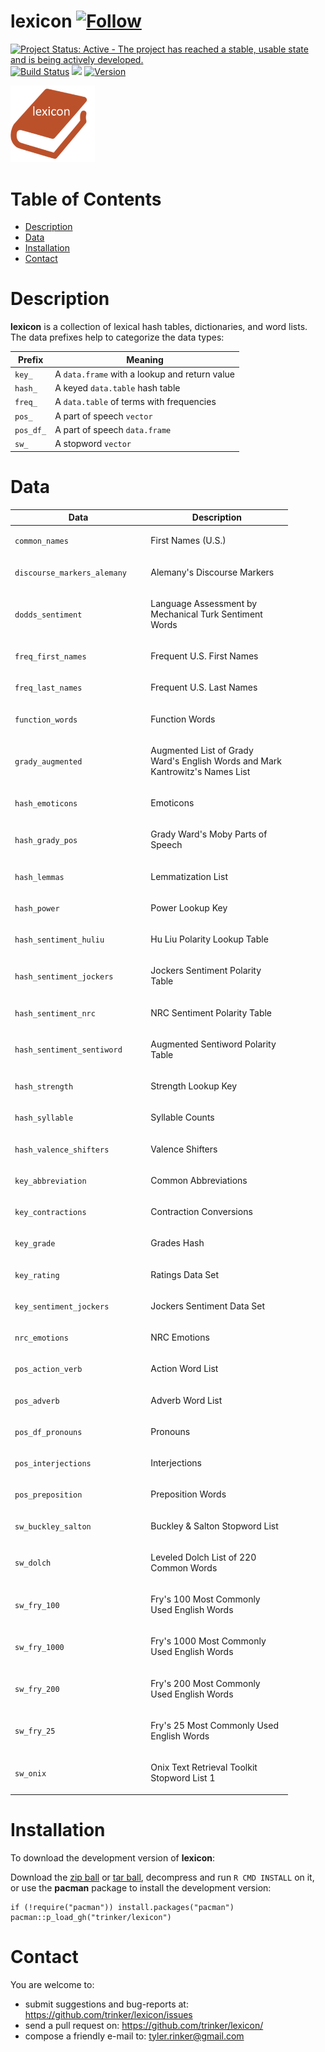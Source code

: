 lexicon   [![Follow](https://img.shields.io/twitter/follow/tylerrinker.svg?style=social)](https://twitter.com/intent/follow?screen_name=tylerrinker)
============


[![Project Status: Active - The project has reached a stable, usable
state and is being actively
developed.](http://www.repostatus.org/badges/0.1.0/active.svg)](http://www.repostatus.org/#active)
[![Build
Status](https://travis-ci.org/trinker/lexicon.svg?branch=master)](https://travis-ci.org/trinker/lexicon)
[![](http://cranlogs.r-pkg.org/badges/lexicon)](https://cran.r-project.org/package=lexicon)
<a href="https://img.shields.io/badge/Version-0.3.0-orange.svg"><img src="https://img.shields.io/badge/Version-0.3.0-orange.svg" alt="Version"/></a>
</p>
<img src="inst/lexicon_logo/r_lexicon.png" width="135" alt="lexicon Logo">


Table of Contents
============

-   [Description](#description)
-   [Data](#data)
-   [Installation](#installation)
-   [Contact](#contact)

Description
============


**lexicon** is a collection of lexical hash tables, dictionaries, and
word lists. The data prefixes help to categorize the data types:

<table>
<thead>
<tr class="header">
<th>Prefix</th>
<th>Meaning</th>
</tr>
</thead>
<tbody>
<tr class="odd">
<td><code>key_</code></td>
<td>A <code>data.frame</code> with a lookup and return value</td>
</tr>
<tr class="even">
<td><code>hash_</code></td>
<td>A keyed <code>data.table</code> hash table</td>
</tr>
<tr class="odd">
<td><code>freq_</code></td>
<td>A <code>data.table</code> of terms with frequencies</td>
</tr>
<tr class="even">
<td><code>pos_</code></td>
<td>A part of speech <code>vector</code></td>
</tr>
<tr class="odd">
<td><code>pos_df_</code></td>
<td>A part of speech <code>data.frame</code></td>
</tr>
<tr class="even">
<td><code>sw_</code></td>
<td>A stopword <code>vector</code></td>
</tr>
</tbody>
</table>

Data
====

<table style="width:88%;">
<colgroup>
<col width="41%" />
<col width="45%" />
</colgroup>
<thead>
<tr class="header">
<th>Data</th>
<th>Description</th>
</tr>
</thead>
<tbody>
<tr class="odd">
<td><p><code>common_names</code></p></td>
<td><p>First Names (U.S.)</p></td>
</tr>
<tr class="even">
<td><p><code>discourse_markers_alemany</code></p></td>
<td><p>Alemany's Discourse Markers</p></td>
</tr>
<tr class="odd">
<td><p><code>dodds_sentiment</code></p></td>
<td><p>Language Assessment by Mechanical Turk Sentiment Words</p></td>
</tr>
<tr class="even">
<td><p><code>freq_first_names</code></p></td>
<td><p>Frequent U.S. First Names</p></td>
</tr>
<tr class="odd">
<td><p><code>freq_last_names</code></p></td>
<td><p>Frequent U.S. Last Names</p></td>
</tr>
<tr class="even">
<td><p><code>function_words</code></p></td>
<td><p>Function Words</p></td>
</tr>
<tr class="odd">
<td><p><code>grady_augmented</code></p></td>
<td><p>Augmented List of Grady Ward's English Words and Mark Kantrowitz's Names List</p></td>
</tr>
<tr class="even">
<td><p><code>hash_emoticons</code></p></td>
<td><p>Emoticons</p></td>
</tr>
<tr class="odd">
<td><p><code>hash_grady_pos</code></p></td>
<td><p>Grady Ward's Moby Parts of Speech</p></td>
</tr>
<tr class="even">
<td><p><code>hash_lemmas</code></p></td>
<td><p>Lemmatization List</p></td>
</tr>
<tr class="odd">
<td><p><code>hash_power</code></p></td>
<td><p>Power Lookup Key</p></td>
</tr>
<tr class="even">
<td><p><code>hash_sentiment_huliu</code></p></td>
<td><p>Hu Liu Polarity Lookup Table</p></td>
</tr>
<tr class="odd">
<td><p><code>hash_sentiment_jockers</code></p></td>
<td><p>Jockers Sentiment Polarity Table</p></td>
</tr>
<tr class="even">
<td><p><code>hash_sentiment_nrc</code></p></td>
<td><p>NRC Sentiment Polarity Table</p></td>
</tr>
<tr class="odd">
<td><p><code>hash_sentiment_sentiword</code></p></td>
<td><p>Augmented Sentiword Polarity Table</p></td>
</tr>
<tr class="even">
<td><p><code>hash_strength</code></p></td>
<td><p>Strength Lookup Key</p></td>
</tr>
<tr class="odd">
<td><p><code>hash_syllable</code></p></td>
<td><p>Syllable Counts</p></td>
</tr>
<tr class="even">
<td><p><code>hash_valence_shifters</code></p></td>
<td><p>Valence Shifters</p></td>
</tr>
<tr class="odd">
<td><p><code>key_abbreviation</code></p></td>
<td><p>Common Abbreviations</p></td>
</tr>
<tr class="even">
<td><p><code>key_contractions</code></p></td>
<td><p>Contraction Conversions</p></td>
</tr>
<tr class="odd">
<td><p><code>key_grade</code></p></td>
<td><p>Grades Hash</p></td>
</tr>
<tr class="even">
<td><p><code>key_rating</code></p></td>
<td><p>Ratings Data Set</p></td>
</tr>
<tr class="odd">
<td><p><code>key_sentiment_jockers</code></p></td>
<td><p>Jockers Sentiment Data Set</p></td>
</tr>
<tr class="even">
<td><p><code>nrc_emotions</code></p></td>
<td><p>NRC Emotions</p></td>
</tr>
<tr class="odd">
<td><p><code>pos_action_verb</code></p></td>
<td><p>Action Word List</p></td>
</tr>
<tr class="even">
<td><p><code>pos_adverb</code></p></td>
<td><p>Adverb Word List</p></td>
</tr>
<tr class="odd">
<td><p><code>pos_df_pronouns</code></p></td>
<td><p>Pronouns</p></td>
</tr>
<tr class="even">
<td><p><code>pos_interjections</code></p></td>
<td><p>Interjections</p></td>
</tr>
<tr class="odd">
<td><p><code>pos_preposition</code></p></td>
<td><p>Preposition Words</p></td>
</tr>
<tr class="even">
<td><p><code>sw_buckley_salton</code></p></td>
<td><p>Buckley &amp; Salton Stopword List</p></td>
</tr>
<tr class="odd">
<td><p><code>sw_dolch</code></p></td>
<td><p>Leveled Dolch List of 220 Common Words</p></td>
</tr>
<tr class="even">
<td><p><code>sw_fry_100</code></p></td>
<td><p>Fry's 100 Most Commonly Used English Words</p></td>
</tr>
<tr class="odd">
<td><p><code>sw_fry_1000</code></p></td>
<td><p>Fry's 1000 Most Commonly Used English Words</p></td>
</tr>
<tr class="even">
<td><p><code>sw_fry_200</code></p></td>
<td><p>Fry's 200 Most Commonly Used English Words</p></td>
</tr>
<tr class="odd">
<td><p><code>sw_fry_25</code></p></td>
<td><p>Fry's 25 Most Commonly Used English Words</p></td>
</tr>
<tr class="even">
<td><p><code>sw_onix</code></p></td>
<td><p>Onix Text Retrieval Toolkit Stopword List 1</p></td>
</tr>
</tbody>
</table>

Installation
============

To download the development version of **lexicon**:

Download the [zip
ball](https://github.com/trinker/lexicon/zipball/master) or [tar
ball](https://github.com/trinker/lexicon/tarball/master), decompress and
run `R CMD INSTALL` on it, or use the **pacman** package to install the
development version:

    if (!require("pacman")) install.packages("pacman")
    pacman::p_load_gh("trinker/lexicon")

Contact
=======

You are welcome to:    
- submit suggestions and bug-reports at: <https://github.com/trinker/lexicon/issues>    
- send a pull request on: <https://github.com/trinker/lexicon/>    
- compose a friendly e-mail to: <tyler.rinker@gmail.com>    